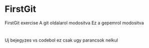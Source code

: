 # FirstGit
 FirstGit exercise
A git oldalarol modositva
Ez a gepemrol modositva
#
Uj bejegyzes vs codebol
ez csak ugy parancsok nelkul


